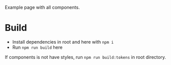 Example page with all components.

# Build

- Install dependencies in root and here with `npm i`
- Run `npm run build` here

If components is not have styles, run `npm run build:tokens` in root directory.
